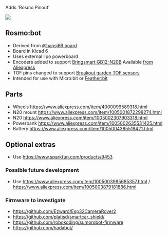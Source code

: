 Adds 'Rosmo Pinout'

![](https://github.com/rosmo-robot/micro-bot/blob/master/Hardware/V3/Front.JPG)


## Rosmo:bot

* Derived from [@hansj66 board](https://github.com/rosmo-robot/micro-bot)
* Board in Kicad 6
* Uses external lipo powerboard
* Encoders added to support [Bringsmart GB12-N20B](http://www.bringsmart.com/pd.jsp?id=154) Available [from Aliexpress](https://www.aliexpress.com/item/1005002307903318.html)
* TOF pins changed to support [Breakout garden TOF sensors](https://shop.pimoroni.com/collections/breakout-garden?q=tof)
* Intended for use with Micro:bit or [Feather:bit](https://github.com/rosmo-robot/Feather-Bit/tree/main/v1)

## Parts
* Wheels https://www.aliexpress.com/item/4000099589318.html
* N20 mount https://www.aliexpress.com/item/1005001872298274.html
* N20 https://www.aliexpress.com/item/1005002307903318.html
* Powerbank https://www.aliexpress.com/item/1005002635531425.html
* Battery https://www.aliexpress.com/item/1005004385519421.html

## Optional extras

* Use https://www.sparkfun.com/products/9453

### Possible future development

* Use https://www.aliexpress.com/item/1005003985685357.html / https://www.aliexpress.com/item/1005003879181886.html

### Firmware to investigate

- https://github.com/Ezward/Esp32CameraRover2
- https://github.com/platisd/smartcar_shield/
- https://github.com/robokoding/sumorobot-firmware
- https://github.com/hadabot/
